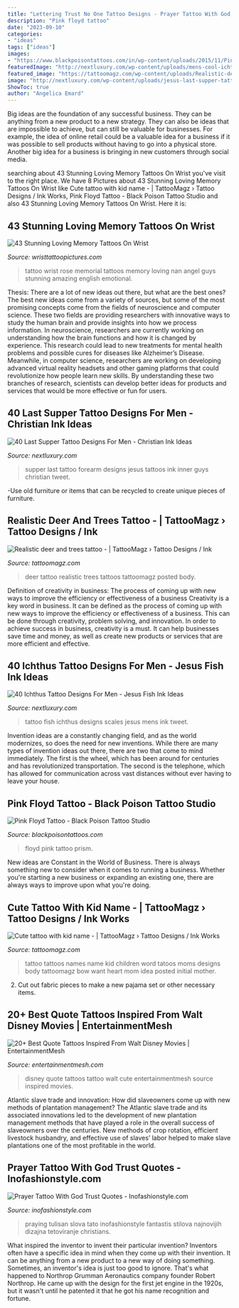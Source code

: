 ```yaml
---
title: "Lettering Trust No One Tattoo Designs - Prayer Tattoo With God Trust Quotes"
description: "Pink floyd tattoo"
date: "2023-09-10"
categories:
- "ideas"
tags: ["ideas"]
images:
- "https://www.blackpoisontattoos.com/in/wp-content/uploads/2015/11/Pink-Floyd-prism-Tattoo2.jpg"
featuredImage: "http://nextluxury.com/wp-content/uploads/mens-cool-ichthus-tattoo-ideas-fish-scales-inner-arm-bicep.jpg"
featured_image: "https://tattoomagz.com/wp-content/uploads/Realistic-deer-and-trees-tattoo.jpg"
image: "http://nextluxury.com/wp-content/uploads/jesus-last-supper-tattoo-for-guys-on-inner-forearm-full-color-ink.jpg"
ShowToc: true
author: "Angelica Emard"
---
```



Big ideas are the foundation of any successful business. They can be anything from a new product to a new strategy. They can also be ideas that are impossible to achieve, but can still be valuable for businesses. For example, the idea of online retail could be a valuable idea for a business if it was possible to sell products without having to go into a physical store. Another big idea for a business is bringing in new customers through social media.

	

		
searching about 43 Stunning Loving Memory Tattoos On Wrist you've visit to the right place. We have 8 Pictures about 43 Stunning Loving Memory Tattoos On Wrist like Cute tattoo with kid name - | TattooMagz › Tattoo Designs / Ink Works, Pink Floyd Tattoo - Black Poison Tattoo Studio and also 43 Stunning Loving Memory Tattoos On Wrist. Here it is:
		
    
## 43 Stunning Loving Memory Tattoos On Wrist

<img loading=lazy src="http://www.wristtattoopictures.com/wp-content/uploads/2016/06/Rose-Tattoo-On-Wrist-WT172.jpg" onerror="this.onerror=null;this.src='https://tse4.mm.bing.net/th?id=OIP.YddMt0L0Wgl4Q24n-3CsmgHaJ4&amp;pid=15.1';" alt="43 Stunning Loving Memory Tattoos On Wrist">

_Source: wristtattoopictures.com_

>tattoo wrist rose memorial tattoos memory loving nan angel guys stunning amazing english emotional. 

	

Thesis: There are a lot of new ideas out there, but what are the best ones?
The best new ideas come from a variety of sources, but some of the most promising concepts come from the fields of neuroscience and computer science. These two fields are providing researchers with innovative ways to study the human brain and provide insights into how we process information. In neuroscience, researchers are currently working on understanding how the brain functions and how it is changed by experience. This research could lead to new treatments for mental health problems and possible cures for diseases like Alzheimer’s Disease. Meanwhile, in computer science, researchers are working on developing advanced virtual reality headsets and other gaming platforms that could revolutionize how people learn new skills. By understanding these two branches of research, scientists can develop better ideas for products and services that would be more effective or fun for users.

    
## 40 Last Supper Tattoo Designs For Men - Christian Ink Ideas

<img loading=lazy src="http://nextluxury.com/wp-content/uploads/jesus-last-supper-tattoo-for-guys-on-inner-forearm-full-color-ink.jpg" onerror="this.onerror=null;this.src='https://tse4.mm.bing.net/th?id=OIP.RExuojLt3nvVBu6HVd4wIAHaF2&amp;pid=15.1';" alt="40 Last Supper Tattoo Designs For Men - Christian Ink Ideas">

_Source: nextluxury.com_

>supper last tattoo forearm designs jesus tattoos ink inner guys christian tweet. 

	

-Use old furniture or items that can be recycled to create unique pieces of furniture.

    
## Realistic Deer And Trees Tattoo - | TattooMagz › Tattoo Designs / Ink

<img loading=lazy src="https://tattoomagz.com/wp-content/uploads/Realistic-deer-and-trees-tattoo.jpg" onerror="this.onerror=null;this.src='https://tse2.mm.bing.net/th?id=OIP.Yd9-8bNoFkxGfGfNEMKIJwHaJd&amp;pid=15.1';" alt="Realistic deer and trees tattoo - | TattooMagz › Tattoo Designs / Ink">

_Source: tattoomagz.com_

>deer tattoo realistic trees tattoos tattoomagz posted body. 

	

Definition of creativity in business: The process of coming up with new ways to improve the efficiency or effectiveness of a business
Creativity is a key word in business. It can be defined as the process of coming up with new ways to improve the efficiency or effectiveness of a business. This can be done through creativity, problem solving, and innovation. 
In order to achieve success in business, creativity is a must. It can help businesses save time and money, as well as create new products or services that are more efficient and effective.

    
## 40 Ichthus Tattoo Designs For Men - Jesus Fish Ink Ideas

<img loading=lazy src="http://nextluxury.com/wp-content/uploads/mens-cool-ichthus-tattoo-ideas-fish-scales-inner-arm-bicep.jpg" onerror="this.onerror=null;this.src='https://tse3.mm.bing.net/th?id=OIP.iZIZiu6jU6JbcqtMntOwKAHaHa&amp;pid=15.1';" alt="40 Ichthus Tattoo Designs For Men - Jesus Fish Ink Ideas">

_Source: nextluxury.com_

>tattoo fish ichthus designs scales jesus mens ink tweet. 

	

Invention ideas are a constantly changing field, and as the world modernizes, so does the need for new inventions. While there are many types of invention ideas out there, there are two that come to mind immediately. The first is the wheel, which has been around for centuries and has revolutionized transportation. The second is the telephone, which has allowed for communication across vast distances without ever having to leave your house.

    
## Pink Floyd Tattoo - Black Poison Tattoo Studio

<img loading=lazy src="https://www.blackpoisontattoos.com/in/wp-content/uploads/2015/11/Pink-Floyd-prism-Tattoo2.jpg" onerror="this.onerror=null;this.src='https://tse1.mm.bing.net/th?id=OIP.t87PsLMVjkAYIqI4sbRfdAHaE-&amp;pid=15.1';" alt="Pink Floyd Tattoo - Black Poison Tattoo Studio">

_Source: blackpoisontattoos.com_

>floyd pink tattoo prism. 

	

New ideas are Constant in the World of Business. There is always something new to consider when it comes to running a business. Whether you're starting a new business or expanding an existing one, there are always ways to improve upon what you're doing. 

    
## Cute Tattoo With Kid Name - | TattooMagz › Tattoo Designs / Ink Works

<img loading=lazy src="https://tattoomagz.com/wp-content/uploads/2014/05/Cute-tattoo-with-kid-name.jpg" onerror="this.onerror=null;this.src='https://tse3.mm.bing.net/th?id=OIP.r7-k96bYBbRof4cEesNxxgHaJ3&amp;pid=15.1';" alt="Cute tattoo with kid name - | TattooMagz › Tattoo Designs / Ink Works">

_Source: tattoomagz.com_

>tattoo tattoos names name kid children word tatoos moms designs body tattoomagz bow want heart mom idea posted initial mother. 

	

2. Cut out fabric pieces to make a new pajama set or other necessary items.

    
## 20+ Best Quote Tattoos Inspired From Walt Disney Movies | EntertainmentMesh

<img loading=lazy src="https://i2.wp.com/entertainmentmesh.com/wp-content/uploads/2015/06/Cute-Disney-quote-Tattoo.jpg" onerror="this.onerror=null;this.src='https://tse2.mm.bing.net/th?id=OIP.9EWKJ4G7iQsxcuyTPfUZRwHaJ4&amp;pid=15.1';" alt="20+ Best Quote Tattoos Inspired From Walt Disney Movies | EntertainmentMesh">

_Source: entertainmentmesh.com_

>disney quote tattoos tattoo walt cute entertainmentmesh source inspired movies. 

	

Atlantic slave trade and innovation: How did slaveowners come up with new methods of plantation management?
The Atlantic slave trade and its associated innovations led to the development of new plantation management methods that have played a role in the overall success of slaveowners over the centuries. New methods of crop rotation, efficient livestock husbandry, and effective use of slaves’ labor helped to make slave plantations one of the most profitable in the world.

    
## Prayer Tattoo With God Trust Quotes - Inofashionstyle.com

<img loading=lazy src="https://www.inofashionstyle.com/wp-content/uploads/prayer-tattoo-with-god-trust-quotes-628x837.jpg" onerror="this.onerror=null;this.src='https://tse1.mm.bing.net/th?id=OIP.ATLeiPnXJJbGkk-BQhpJGgHaJ3&amp;pid=15.1';" alt="Prayer Tattoo With God Trust Quotes - Inofashionstyle.com">

_Source: inofashionstyle.com_

>praying tulisan slova tato inofashionstyle fantastis stilova najnovijih dizajna tetoviranje christians. 

	

What inspired the inventor to invent their particular invention?
Inventors often have a specific idea in mind when they come up with their invention. It can be anything from a new product to a new way of doing something. Sometimes, an inventor's idea is just too good to ignore. That's what happened to Northrop Grumman Aeronautics company founder Robert Northrop. He came up with the design for the first jet engine in the 1920s, but it wasn't until he patented it that he got his name recognition and fortune.

